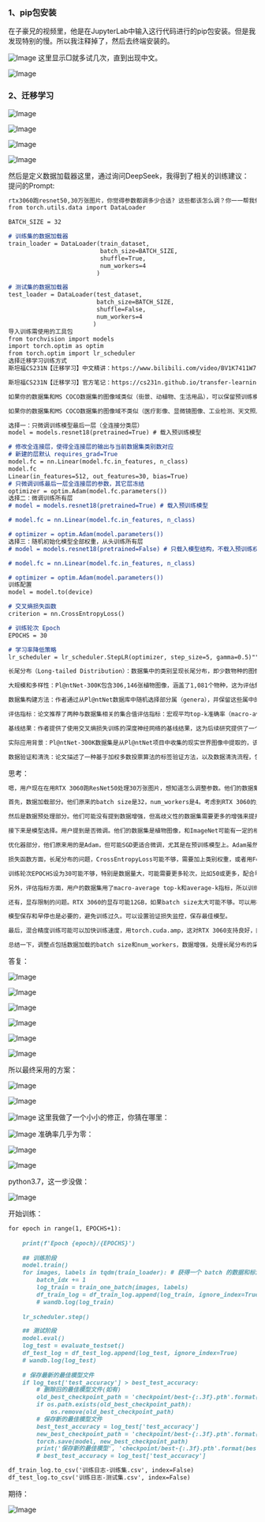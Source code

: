 ### 1、pip包安装
在子豪兄的视频里，他是在JupyterLab中输入这行代码进行的pip包安装。但是我发现特别的慢。所以我注释掉了，然后去终端安装的。

![Image](https://github.com/user-attachments/assets/ca4cb019-9b0a-425c-acda-491fb5796348)
这里显示□就多试几次，直到出现中文。

![Image](https://github.com/user-attachments/assets/8e8fb766-c54d-401a-9047-823546ab88d6)

### 2、迁移学习

![Image](https://github.com/user-attachments/assets/0100674e-0b7e-43f3-b035-a09bde7091d9)

![Image](https://github.com/user-attachments/assets/f7ad3764-147b-430a-a77f-c7ee8f7389ac)

![Image](https://github.com/user-attachments/assets/eea6b90f-18e0-4be1-90d3-599123949a03)

![Image](https://github.com/user-attachments/assets/4b51f034-ff56-4249-a26e-241ab708730c)

然后是定义数据加载器这里，通过询问DeepSeek，我得到了相关的训练建议：
提问的Prompt:
```markdown
rtx3060跑resnet50,30万张图片，你觉得参数都调多少合适? 这些都该怎么调？你一一帮我修改："""定义数据加载器DataLoader
from torch.utils.data import DataLoader

BATCH_SIZE = 32

# 训练集的数据加载器
train_loader = DataLoader(train_dataset,
                          batch_size=BATCH_SIZE,
                          shuffle=True,
                          num_workers=4
                         )

# 测试集的数据加载器
test_loader = DataLoader(test_dataset,
                         batch_size=BATCH_SIZE,
                         shuffle=False,
                         num_workers=4
                        )
导入训练需使用的工具包
from torchvision import models
import torch.optim as optim
from torch.optim import lr_scheduler
选择迁移学习训练方式
斯坦福CS231N【迁移学习】中文精讲：https://www.bilibili.com/video/BV1K7411W7So

斯坦福CS231N【迁移学习】官方笔记：https://cs231n.github.io/transfer-learning

如果你的数据集和MS COCO数据集的图像域类似（街景、动植物、生活用品），可以保留预训练模型权重，在自己的数据集上迁移学习微调分类输出层或所有层。站在巨人的肩膀上，复用预训练模型在MS COCO数据集上学习到的图像特征。（Transfer Learning, Fine Tuning）

如果你的数据集和MS COCO数据集的图像域不类似（医疗影像、显微镜图像、工业检测、天文照片、动画、油画），可以随机初始化模型权重，在自己的数据集上重新训练所有层。（From Scratch）。或者冻结底层权重，只重新训练顶层，复用预训练模型在MS COCO数据集上学习到的底层图像特征。

选择一：只微调训练模型最后一层（全连接分类层）
model = models.resnet18(pretrained=True) # 载入预训练模型

# 修改全连接层，使得全连接层的输出与当前数据集类别数对应
# 新建的层默认 requires_grad=True
model.fc = nn.Linear(model.fc.in_features, n_class)
model.fc
Linear(in_features=512, out_features=30, bias=True)
# 只微调训练最后一层全连接层的参数，其它层冻结
optimizer = optim.Adam(model.fc.parameters())
选择二：微调训练所有层
# model = models.resnet18(pretrained=True) # 载入预训练模型

# model.fc = nn.Linear(model.fc.in_features, n_class)

# optimizer = optim.Adam(model.parameters())
选择三：随机初始化模型全部权重，从头训练所有层
# model = models.resnet18(pretrained=False) # 只载入模型结构，不载入预训练权重参数

# model.fc = nn.Linear(model.fc.in_features, n_class)

# optimizer = optim.Adam(model.parameters())
训练配置
model = model.to(device)

# 交叉熵损失函数
criterion = nn.CrossEntropyLoss() 

# 训练轮次 Epoch
EPOCHS = 30

# 学习率降低策略
lr_scheduler = lr_scheduler.StepLR(optimizer, step_size=5, gamma=0.5)"""我使用的数据集特征如下："""高内在歧义性（High Intrinsic Ambiguity）：数据集中的植物图像在视觉上具有很高的相似性，即使是专家也很难仅凭肉眼进行准确识别，这增加了分类任务的难度。

长尾分布（Long-tailed Distribution）：数据集中的类别呈现长尾分布，即少数物种的图像数量占据了大部分，而许多物种的图像数量很少，这导致了类别之间的不平衡。

大规模和多样性：Pl@ntNet-300K包含306,146张植物图像，涵盖了1,081个物种，这为评估集合值分类方法和算法提供了丰富的样本。

数据集构建方法：作者通过从Pl@ntNet数据库中随机选择部分属（genera），并保留这些属中的所有物种来构建数据集，这种方法保留了原始数据库中固有的歧义性。

评估指标：论文推荐了两种与数据集相关的集合值评估指标：宏观平均top-k准确率（macro-average top-k accuracy）和宏观平均average-k准确率（macro-average average-k accuracy），这些指标更适合评估集合值分类器的性能。

基线结果：作者提供了使用交叉熵损失训练的深度神经网络的基线结果，这为后续研究提供了一个起点。

实际应用背景：Pl@ntNet-300K数据集是从Pl@ntNet项目中收集的现实世界图像中提取的，该项目是一个大规模的公民科学观测项目，致力于通过基于图像的植物识别收集植物发生数据。

数据验证和清洗：论文描述了一种基于加权多数投票算法的标签验证方法，以及数据清洗流程，包括自动化过滤不适当或不相关内容以及基于用户评估的图像质量过滤。"""
```
思考：
```markdown
嗯，用户现在在用RTX 3060跑ResNet50处理30万张图片，想知道怎么调整参数。他们的数据集是Pl@ntNet-300K，具有高歧义性、长尾分布等特点。我得先看看他们提供的代码，然后结合数据集特性来给出建议。

首先，数据加载部分。他们原来的batch size是32，num_workers是4。考虑到RTX 3060的显存可能不是特别大，但30万张图片的话，可能可以适当增大batch size以提高训练速度。不过ResNet50本身参数多，显存占用大，所以需要平衡。可能32到64之间比较合适。num_workers可以增加到8或者根据CPU核心数调整，如果CPU允许的话，这样数据加载更快，避免成为瓶颈。

然后是数据预处理部分。他们可能没有提到数据增强，但高歧义性的数据集需要更多的增强来提升模型泛化能力。比如随机裁剪、颜色抖动、旋转等。另外，长尾分布的问题，可能需要用加权采样或者类平衡采样器，比如在DataLoader里设置sampler参数，使用WeightedRandomSampler或者类似的方法来处理类别不平衡。

接下来是模型选择。用户提到是否微调。他们的数据集是植物图像，和ImageNet可能有一定的相似性，所以应该用预训练模型进行微调。但类别是长尾分布，可能需要调整全连接层，并考虑分层学习率，比如后面层的lr大一些，前面层小一些，或者用不同的优化器参数组。

优化器部分，他们原来用的是Adam，但可能SGD更适合微调，尤其是在预训练模型上。Adam虽然收敛快，但SGD加动量可能在最终准确率上更好，尤其是结合适当的学习率调整。学习率调度方面，StepLR可能不够灵活，可以考虑CosineAnnealingLR或者ReduceLROnPlateau，根据验证集表现调整。

损失函数方面，长尾分布的问题，CrossEntropyLoss可能不够，需要加上类别权重，或者用Focal Loss来处理难例和类别不平衡。比如在CrossEntropyLoss中设置weight参数，根据每个类别的样本数计算权重。

训练轮次EPOCHS设为30可能不够，特别是数据量大，可能需要更多轮次，比如50或更多，配合早停法防止过拟合。学习率调整策略也需要相应调整，比如每10个epoch降一次，或者根据验证损失来调整。

另外，评估指标方面，用户的数据集用了macro-average top-k和average-k指标，所以训练过程中需要实现这些指标的计算，而不仅仅是常规的准确率。可能需要自定义评估函数。

还有，显存限制的问题。RTX 3060的显存可能12GB，如果batch size太大可能不够。可以用梯度累积来模拟更大的batch size，比如实际batch是32，累积4步，相当于128，这样减少显存占用同时保持效果。

模型保存和早停也是必要的，避免训练过久。可以设置验证损失监控，保存最佳模型。

最后，混合精度训练可能可以加快训练速度，用torch.cuda.amp，这对RTX 3060支持良好，同时减少显存占用。

总结一下，调整点包括数据加载的batch size和num_workers，数据增强，处理长尾分布的采样方法或损失函数，优化器选择和学习率策略，分层学习率，损失函数调整，评估指标，训练周期和早停，显存优化措施等。
```

答复：

![Image](https://github.com/user-attachments/assets/6e947be6-1bf0-41f8-91f9-2f29c810b978)

![Image](https://github.com/user-attachments/assets/b889c713-4885-4712-83d6-bf88098a6c12)

![Image](https://github.com/user-attachments/assets/f746f1c9-1621-470d-af7a-89e1387bd0b4)

![Image](https://github.com/user-attachments/assets/0b8c071c-18fa-4b87-9421-1d20f8046842)

![Image](https://github.com/user-attachments/assets/2c34d805-be1f-4283-af06-9cd1f27a14d4)

![Image](https://github.com/user-attachments/assets/cc7e27bf-5508-42a9-a3b9-49fea2179ec6)

所以最终采用的方案：

![Image](https://github.com/user-attachments/assets/c4f319f3-ed5d-4ffa-b4ba-a8f707872e6b)

![Image](https://github.com/user-attachments/assets/bb3b08ec-6026-4ca7-8730-353834b70cec)

![Image](https://github.com/user-attachments/assets/d45a39e9-88cb-47dd-b404-eed802069aeb)
这里我做了一个小小的修正，你猜在哪里：

![Image](https://github.com/user-attachments/assets/2198e1c6-49f3-40f6-a634-53ee892161c2)
准确率几乎为零：

![Image](https://github.com/user-attachments/assets/61ff8a4b-2f5b-4115-b4c4-3a30c07296a9)

![Image](https://github.com/user-attachments/assets/5e438e80-8c4a-48ff-b12d-b3581b0f2689)

python3.7，这一步没做：

![Image](https://github.com/user-attachments/assets/0561a4dd-978f-4c7a-9271-8ea44e38bb5b)

开始训练：
```markdown
for epoch in range(1, EPOCHS+1):
    
    print(f'Epoch {epoch}/{EPOCHS}')
    
    ## 训练阶段
    model.train()
    for images, labels in tqdm(train_loader): # 获得一个 batch 的数据和标注
        batch_idx += 1
        log_train = train_one_batch(images, labels)
        df_train_log = df_train_log.append(log_train, ignore_index=True)
        # wandb.log(log_train)
        
    lr_scheduler.step()

    ## 测试阶段
    model.eval()
    log_test = evaluate_testset()
    df_test_log = df_test_log.append(log_test, ignore_index=True)
    # wandb.log(log_test)
    
    # 保存最新的最佳模型文件
    if log_test['test_accuracy'] > best_test_accuracy: 
        # 删除旧的最佳模型文件(如有)
        old_best_checkpoint_path = 'checkpoint/best-{:.3f}.pth'.format(best_test_accuracy)
        if os.path.exists(old_best_checkpoint_path):
            os.remove(old_best_checkpoint_path)
        # 保存新的最佳模型文件
        best_test_accuracy = log_test['test_accuracy']
        new_best_checkpoint_path = 'checkpoint/best-{:.3f}.pth'.format(log_test['test_accuracy'])
        torch.save(model, new_best_checkpoint_path)
        print('保存新的最佳模型', 'checkpoint/best-{:.3f}.pth'.format(best_test_accuracy))
        # best_test_accuracy = log_test['test_accuracy']

df_train_log.to_csv('训练日志-训练集.csv', index=False)
df_test_log.to_csv('训练日志-测试集.csv', index=False)
```
期待：

![Image](https://github.com/user-attachments/assets/b65aa93a-13fc-417a-b72d-945b5b17098b)

